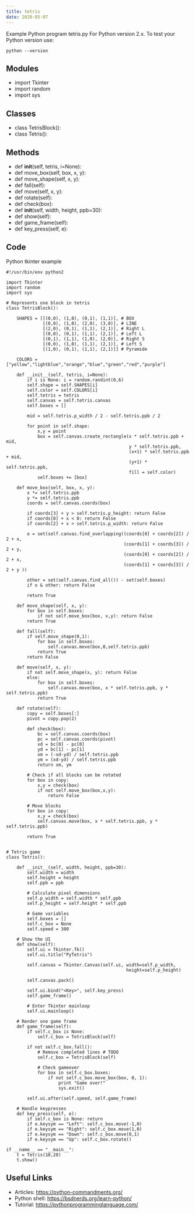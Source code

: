 ```yaml
---
title: tetris
date: 2020-05-07
---
```

Example Python program tetris.py
For Python version 2.x.
To test your Python version use:

    python --version

## Modules

* import Tkinter
* import random
* import sys

## Classes

* class TetrisBlock():
* class Tetris():

## Methods

* def __init__(self, tetris, i=None):
* def move_box(self, box, x, y):
* def move_shape(self, x, y):
* def fall(self):
* def move(self, x, y):
* def rotate(self):
* def check(box):
* def __init__(self, width, height, ppb=30):
* def show(self):
* def game_frame(self):
* def key_press(self, e):

## Code

Python tkinter example

    #!/usr/bin/env python2
    
    import Tkinter
    import random
    import sys
    
    # Represents one block in tetris
    class TetrisBlock():
    
        SHAPES = [[(0,0), (1,0), (0,1), (1,1)], # BOX
                  [(0,0), (1,0), (2,0), (3,0)], # LINE
                  [(2,0), (0,1), (1,1), (2,1)], # Right L
                  [(0,0), (0,1), (1,1), (2,1)], # Left L
                  [(0,1), (1,1), (1,0), (2,0)], # Right S
                  [(0,0), (1,0), (1,1), (2,1)], # Left S
                  [(1,0), (0,1), (1,1), (2,1)]] # Pyramide
    
        COLORS = ["yellow","lightblue","orange","blue","green","red","purple"]
    
        def __init__(self, tetris, i=None):
            if i is None: i = random.randint(0,6)
            self.shape = self.SHAPES[i]
            self.color = self.COLORS[i]
            self.tetris = tetris
            self.canvas = self.tetris.canvas
            self.boxes = []
    
            mid = self.tetris.p_width / 2 - self.tetris.ppb / 2
    
            for point in self.shape:
                x,y = point
                box = self.canvas.create_rectangle(x * self.tetris.ppb + mid,
                                                   y * self.tetris.ppb,
                                                   (x+1) * self.tetris.ppb + mid,
                                                   (y+1) * self.tetris.ppb,
                                                   fill = self.color)
                self.boxes += [box]
    
        def move_box(self, box, x, y):
            x *= self.tetris.ppb
            y *= self.tetris.ppb
            coords = self.canvas.coords(box)
    
            if coords[3] + y > self.tetris.p_height: return False
            if coords[0] + x < 0: return False
            if coords[2] + x > self.tetris.p_width: return False
    
            o = set(self.canvas.find_overlapping((coords[0] + coords[2]) / 2 + x,
                                                 (coords[1] + coords[3]) / 2 + y,
                                                 (coords[0] + coords[2]) / 2 + x,
                                                 (coords[1] + coords[3]) / 2 + y ))
    
            other = set(self.canvas.find_all()) - set(self.boxes)
            if o & other: return False
    
            return True
    
        def move_shape(self, x, y):
            for box in self.boxes:
                if not self.move_box(box, x,y): return False
            return True
    
        def fall(self):
            if self.move_shape(0,1):
                for box in self.boxes:
                    self.canvas.move(box,0,self.tetris.ppb)
                return True
            return False
    
        def move(self, x, y):
            if not self.move_shape(x, y): return False
            else:
                for box in self.boxes:
                    self.canvas.move(box, x * self.tetris.ppb, y * self.tetris.ppb)
                return True
    
        def rotate(self):
            copy = self.boxes[:]
            pivot = copy.pop(2)
    
            def check(box):
                bc = self.canvas.coords(box)
                pc = self.canvas.coords(pivot)
                xd = bc[0] - pc[0]
                yd = bc[1] - pc[1]
                xm = (-xd-yd) / self.tetris.ppb
                ym = (xd-yd) / self.tetris.ppb
                return xm, ym
    
            # Check if all blocks can be rotated
            for box in copy:
                x,y = check(box)
                if not self.move_box(box,x,y):
                    return False
    
            # Move blocks
            for box in copy:
                x,y = check(box)
                self.canvas.move(box, x * self.tetris.ppb, y * self.tetris.ppb)
    
            return True
    
    
    # Tetris game
    class Tetris():
    
        def __init__(self, width, height, ppb=30):
            self.width = width
            self.height = height
            self.ppb = ppb
    
            # Calculate pixel dimensions
            self.p_width = self.width * self.ppb
            self.p_height = self.height * self.ppb
    
            # Game variables
            self.boxes = []
            self.c_box = None
            self.speed = 300
    
        # Show the UI
        def show(self):
            self.ui = Tkinter.Tk()
            self.ui.title("PyTetris")
    
            self.canvas = Tkinter.Canvas(self.ui, width=self.p_width,
                                                  height=self.p_height)
    
            self.canvas.pack()
    
            self.ui.bind("<Key>", self.key_press)
            self.game_frame()
    
            # Enter Tkinter mainloop
            self.ui.mainloop()
    
        # Render one game frame
        def game_frame(self):
            if self.c_box is None:
                self.c_box = TetrisBlock(self)
    
            if not self.c_box.fall():
                # Remove completed lines # TODO
                self.c_box = TetrisBlock(self)
    
                # Check gameover
                for box in self.c_box.boxes:
                    if not self.c_box.move_box(box, 0, 1):
                        print "Game over!"
                        sys.exit()
    
            self.ui.after(self.speed, self.game_frame)
    
        # Handle keypresses
        def key_press(self, e):
            if self.c_box is None: return
            if e.keysym == "Left": self.c_box.move(-1,0)
            if e.keysym == "Right": self.c_box.move(1,0)
            if e.keysym == "Down": self.c_box.move(0,1)
            if e.keysym == "Up": self.c_box.rotate()
    
    if __name__ == "__main__":
        t = Tetris(10,20)
        t.show()
    

## Useful Links

- Articles: https://python-commandments.org/
- Python shell: https://bsdnerds.org/learn-python/
- Tutorial: https://pythonprogramminglanguage.com/
